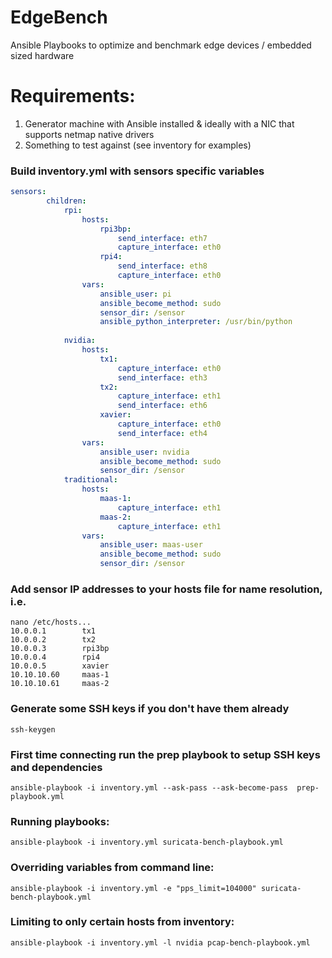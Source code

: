 EdgeBench
====

Ansible Playbooks to optimize and benchmark edge devices / embedded sized hardware

# Requirements:
1. Generator machine with Ansible installed & ideally with a NIC that supports netmap native drivers
2. Something to test against (see inventory for examples)


### Build inventory.yml with sensors specific variables

```yaml
sensors: 
        children:
            rpi:
                hosts:
                    rpi3bp:
                        send_interface: eth7
                        capture_interface: eth0
                    rpi4:
                        send_interface: eth8
                        capture_interface: eth0
                vars:
                    ansible_user: pi
                    ansible_become_method: sudo
                    sensor_dir: /sensor
                    ansible_python_interpreter: /usr/bin/python
              
            nvidia:
                hosts:
                    tx1:
                        capture_interface: eth0
                        send_interface: eth3
                    tx2:
                        capture_interface: eth1
                        send_interface: eth6
                    xavier:
                        capture_interface: eth0
                        send_interface: eth4
                vars:
                    ansible_user: nvidia
                    ansible_become_method: sudo
                    sensor_dir: /sensor
            traditional:
                hosts:
                    maas-1:
                        capture_interface: eth1
                    maas-2:
                        capture_interface: eth1
                vars:                
                    ansible_user: maas-user
                    ansible_become_method: sudo
                    sensor_dir: /sensor
```


### Add sensor IP addresses to your hosts file for name resolution, i.e. 

```
nano /etc/hosts...
10.0.0.1        tx1
10.0.0.2        tx2
10.0.0.3        rpi3bp
10.0.0.4        rpi4
10.0.0.5        xavier
10.10.10.60     maas-1
10.10.10.61     maas-2
```

### Generate some SSH keys if you don't have them already
`ssh-keygen`

### First time connecting run the prep playbook to setup SSH keys and dependencies
`ansible-playbook -i inventory.yml --ask-pass --ask-become-pass  prep-playbook.yml`

### Running playbooks:
`ansible-playbook -i inventory.yml suricata-bench-playbook.yml`

### Overriding variables from command line:
`ansible-playbook -i inventory.yml -e "pps_limit=104000" suricata-bench-playbook.yml`

### Limiting to only certain hosts from inventory: 
`ansible-playbook -i inventory.yml -l nvidia pcap-bench-playbook.yml`


